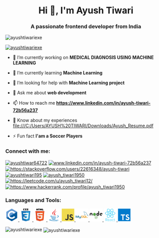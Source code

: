 <h1 align="center">Hi 👋, I'm Ayush Tiwari</h1>
<h3 align="center">A passionate frontend developer from India</h3>

<p align="left"> <img src="https://komarev.com/ghpvc/?username=ayushtiwariexe&label=Profile%20views&color=0e75b6&style=flat" alt="ayushtiwariexe" /> </p>

<p align="left"> <a href="https://github.com/ryo-ma/github-profile-trophy"><img src="https://github-profile-trophy.vercel.app/?username=ayushtiwariexe" alt="ayushtiwariexe" /></a> </p>

- 🔭 I’m currently working on **MEDICAL DIAGNOSIS USING MACHINE LEARNING**

- 🌱 I’m currently learning **Machine Learning**

- 🤝 I’m looking for help with **Machine Learning project**

- 💬 Ask me about **web development**

- 📫 How to reach me **https://www.linkedin.com/in/ayush-tiwari-72b56a237**

- 📄 Know about my experiences [file:///C:/Users/AYUSH%20TIWARI/Downloads/Ayush_Resume.pdf](file:///C:/Users/AYUSH%20TIWARI/Downloads/Ayush_Resume.pdf)

- ⚡ Fun fact **I'am a Soccer Players**

<h3 align="left">Connect with me:</h3>
<p align="left">
<a href="https://twitter.com/ayushtiwar64722" target="blank"><img align="center" src="https://raw.githubusercontent.com/rahuldkjain/github-profile-readme-generator/master/src/images/icons/Social/twitter.svg" alt="ayushtiwar64722" height="30" width="40" /></a>
<a href="https://linkedin.com/in/www.linkedin.com/in/ayush-tiwari-72b56a237" target="blank"><img align="center" src="https://raw.githubusercontent.com/rahuldkjain/github-profile-readme-generator/master/src/images/icons/Social/linked-in-alt.svg" alt="www.linkedin.com/in/ayush-tiwari-72b56a237" height="30" width="40" /></a>
<a href="https://stackoverflow.com/users/https://stackoverflow.com/users/22616348/ayush-tiwari" target="blank"><img align="center" src="https://raw.githubusercontent.com/rahuldkjain/github-profile-readme-generator/master/src/images/icons/Social/stack-overflow.svg" alt="https://stackoverflow.com/users/22616348/ayush-tiwari" height="30" width="40" /></a>
<a href="https://www.codechef.com/users/ayushtiwari195" target="blank"><img align="center" src="https://cdn.jsdelivr.net/npm/simple-icons@3.1.0/icons/codechef.svg" alt="ayushtiwari195" height="30" width="40" /></a>
<a href="https://www.hackerrank.com/ayush_tiwari1950" target="blank"><img align="center" src="https://raw.githubusercontent.com/rahuldkjain/github-profile-readme-generator/master/src/images/icons/Social/hackerrank.svg" alt="ayush_tiwari1950" height="30" width="40" /></a>
<a href="https://www.leetcode.com/https://leetcode.com/u/ayush_tiwari12/" target="blank"><img align="center" src="https://raw.githubusercontent.com/rahuldkjain/github-profile-readme-generator/master/src/images/icons/Social/leet-code.svg" alt="https://leetcode.com/u/ayush_tiwari12/" height="30" width="40" /></a>
<a href="https://www.hackerearth.com/https://www.hackerrank.com/profile/ayush_tiwari1950" target="blank"><img align="center" src="https://raw.githubusercontent.com/rahuldkjain/github-profile-readme-generator/master/src/images/icons/Social/hackerearth.svg" alt="https://www.hackerrank.com/profile/ayush_tiwari1950" height="30" width="40" /></a>
</p>

<h3 align="left">Languages and Tools:</h3>
<p align="left"> <a href="https://www.cprogramming.com/" target="_blank" rel="noreferrer"> <img src="https://raw.githubusercontent.com/devicons/devicon/master/icons/c/c-original.svg" alt="c" width="40" height="40"/> </a> <a href="https://www.w3schools.com/css/" target="_blank" rel="noreferrer"> <img src="https://raw.githubusercontent.com/devicons/devicon/master/icons/css3/css3-original-wordmark.svg" alt="css3" width="40" height="40"/> </a> <a href="https://www.w3.org/html/" target="_blank" rel="noreferrer"> <img src="https://raw.githubusercontent.com/devicons/devicon/master/icons/html5/html5-original-wordmark.svg" alt="html5" width="40" height="40"/> </a> <a href="https://www.java.com" target="_blank" rel="noreferrer"> <img src="https://raw.githubusercontent.com/devicons/devicon/master/icons/java/java-original.svg" alt="java" width="40" height="40"/> </a> <a href="https://developer.mozilla.org/en-US/docs/Web/JavaScript" target="_blank" rel="noreferrer"> <img src="https://raw.githubusercontent.com/devicons/devicon/master/icons/javascript/javascript-original.svg" alt="javascript" width="40" height="40"/> </a> <a href="https://www.mysql.com/" target="_blank" rel="noreferrer"> <img src="https://raw.githubusercontent.com/devicons/devicon/master/icons/mysql/mysql-original-wordmark.svg" alt="mysql" width="40" height="40"/> </a> <a href="https://nodejs.org" target="_blank" rel="noreferrer"> <img src="https://raw.githubusercontent.com/devicons/devicon/master/icons/nodejs/nodejs-original-wordmark.svg" alt="nodejs" width="40" height="40"/> </a> <a href="https://reactjs.org/" target="_blank" rel="noreferrer"> <img src="https://raw.githubusercontent.com/devicons/devicon/master/icons/react/react-original-wordmark.svg" alt="react" width="40" height="40"/> </a> <a href="https://www.typescriptlang.org/" target="_blank" rel="noreferrer"> <img src="https://raw.githubusercontent.com/devicons/devicon/master/icons/typescript/typescript-original.svg" alt="typescript" width="40" height="40"/> </a> </p>

<p><img align="left" src="https://github-readme-stats.vercel.app/api/top-langs?username=ayushtiwariexe&show_icons=true&locale=en&layout=compact" alt="ayushtiwariexe" /></p>

<p>&nbsp;<img align="center" src="https://github-readme-stats.vercel.app/api?username=ayushtiwariexe&show_icons=true&locale=en" alt="ayushtiwariexe" /></p>
